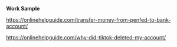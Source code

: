 **Work Sample**

https://onlinehelpguide.com/transfer-money-from-penfed-to-bank-account/

https://onlinehelpguide.com/why-did-tiktok-deleted-my-account/
